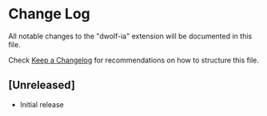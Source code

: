 # Change Log

All notable changes to the "dwolf-ia" extension will be documented in this file.

Check [Keep a Changelog](http://keepachangelog.com/) for recommendations on how to structure this file.

## [Unreleased]

- Initial release
